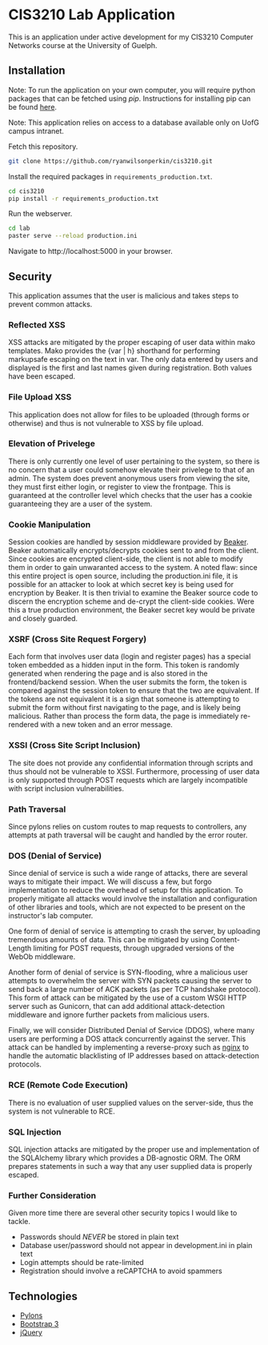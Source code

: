 CIS3210 Lab Application
=======================

This is an application under active development for my CIS3210 Computer
Networks course at the University of Guelph.

Installation
------------

Note: To run the application on your own computer, you will require python packages
that can be fetched using *pip*. Instructions for installing pip can be found 
[here](http://pip.readthedocs.org/en/latest/installing.html).

Note: This application relies on access to a database available only on UofG campus intranet.

Fetch this repository.
```bash
git clone https://github.com/ryanwilsonperkin/cis3210.git
```

Install the required packages in `requirements_production.txt`.
```bash
cd cis3210
pip install -r requirements_production.txt
```

Run the webserver.
```bash
cd lab
paster serve --reload production.ini
```

Navigate to http://localhost:5000 in your browser.

Security
--------

This application assumes that the user is malicious and takes steps
to prevent common attacks.

### Reflected XSS

XSS attacks are mitigated by the proper escaping of user data within mako
templates.  Mako provides the {var | h} shorthand for performing markupsafe
escaping on the text in var. The only data entered by users and displayed is
the first and last names given during registration. Both values have been
escaped.

### File Upload XSS

This application does not allow for files to be uploaded (through forms or
otherwise) and thus is not vulnerable to XSS by file upload.

### Elevation of Privelege

There is only currently one level of user pertaining to the system, so there is
no concern that a user could somehow elevate their privelege to that of an
admin. The system does prevent anonymous users from viewing the site, they must
first either login, or register to view the frontpage. This is guaranteed at
the controller level which checks that the user has a cookie guaranteeing they
are a user of the system.

### Cookie Manipulation

Session cookies are handled by session middleware provided by
[Beaker](http://beaker.readthedocs.org/en/latest). Beaker automatically
encrypts/decrypts cookies sent to and from the client. Since cookies are
encrypted client-side, the client is not able to modify them in order to gain
unwaranted access to the system. A noted flaw: since this entire project
is open source, including the production.ini file, it is possible for an
attacker to look at which secret key is being used for encryption by Beaker. It
is then trivial to examine the Beaker source code to discern the encryption
scheme and de-crypt the client-side cookies. Were this a true production
environment, the Beaker secret key would be private and closely guarded.

### XSRF (Cross Site Request Forgery)

Each form that involves user data (login and register pages) has a special
token embedded as a hidden input in the form. This token is randomly generated
when rendering the page and is also stored in the frontend/backend session.
When the user submits the form, the token is compared against the session
token to ensure that the two are equivalent. If the tokens are not equivalent
it is a sign that someone is attempting to submit the form without first
navigating to the page, and is likely being malicious. Rather than process the
form data, the page is immediately re-rendered with a new token and an error
message.

### XSSI (Cross Site Script Inclusion)

The site does not provide any confidential information through scripts and
thus should not be vulnerable to XSSI. Furthermore, processing of user data is
only supported through POST requests which are largely incompatible with
script inclusion vulnerabilities.

### Path Traversal

Since pylons relies on custom routes to map requests to controllers, any
attempts at path traversal will be caught and handled by the error router.

### DOS (Denial of Service)

Since denial of service is such a wide range of attacks, there are several
ways to mitigate their impact. We will discuss a few, but forgo implementation
to reduce the overhead of setup for this application. To properly mitigate all
attacks would involve the installation and configuration of other libraries
and tools, which are not expected to be present on the instructor's lab
computer.

One form of denial of service is attempting to crash the server, by uploading
tremendous amounts of data. This can be mitigated by using Content-Length
limiting for POST requests, through upgraded versions of the WebOb middleware.

Another form of denial of service is SYN-flooding, whre a malicious user
attempts to overwhelm the server with SYN packets causing the server to send
back a large number of ACK packets (as per TCP handshake protocol). This
form of attack can be mitigated by the use of a custom WSGI HTTP server such as
Gunicorn, that can add additional attack-detection middleware and ignore
further packets from malicious users.

Finally, we will consider Distributed Denial of Service (DDOS), where many
users are performing a DOS attack concurrently against the server. This attack
can be handled by implementing a reverse-proxy such as
[nginx](http://wiki.nginx.org/Main) to handle the automatic blacklisting of IP
addresses based on attack-detection protocols.

### RCE (Remote Code Execution)

There is no evaluation of user supplied values on the server-side, thus the
system is not vulnerable to RCE.

### SQL Injection

SQL injection attacks are mitigated by the proper use and implementation of the
SQLAlchemy library which provides a DB-agnostic ORM. The ORM prepares
statements in such a way that any user supplied data is properly escaped.

### Further Consideration

Given more time there are several other security topics I would like to tackle.

* Passwords should *NEVER* be stored in plain text
* Database user/password should not appear in development.ini in plain text
* Login attempts should be rate-limited
* Registration should involve a reCAPTCHA to avoid spammers
    
Technologies
------------
* [Pylons](http://www.pylonsproject.org/projects/pylons-framework/about)
* [Bootstrap 3](http://getbootstrap.com/)
* [jQuery](http://jquery.com/)
